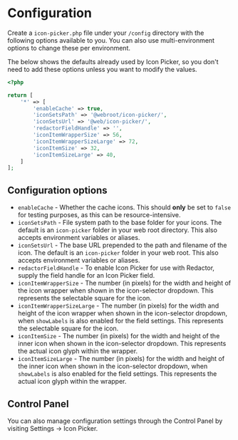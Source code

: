 # Configuration
Create a `icon-picker.php` file under your `/config` directory with the following options available to you. You can also use multi-environment options to change these per environment.

The below shows the defaults already used by Icon Picker, so you don't need to add these options unless you want to modify the values.

```php
<?php

return [
    '*' => [
        'enableCache' => true,
        'iconSetsPath' => '@webroot/icon-picker/',
        'iconSetsUrl' => '@web/icon-picker/',
        'redactorFieldHandle' => '',
        'iconItemWrapperSize' => 56,
        'iconItemWrapperSizeLarge' => 72,
        'iconItemSize' => 32,
        'iconItemSizeLarge' => 40,
    ]
];
```

## Configuration options
- `enableCache` - Whether the cache icons. This should **only** be set to `false` for testing purposes, as this can be resource-intensive.
- `iconSetsPath` - File system path to the base folder for your icons. The default is an `icon-picker` folder in your web root directory. This also accepts environment variables or aliases.
- `iconSetsUrl` - The base URL prepended to the path and filename of the icon. The default is an `icon-picker` folder in your web root. This also accepts environment variables or aliases.
- `redactorFieldHandle` - To enable Icon Picker for use with Redactor, supply the field handle for an Icon Picker field.
- `iconItemWrapperSize` - The number (in pixels) for the width and height of the icon wrapper when shown in the icon-selector dropdown. This represents the selectable square for the icon.
- `iconItemWrapperSizeLarge` - The number (in pixels) for the width and height of the icon wrapper when shown in the icon-selector dropdown, when `showLabels` is also enabled for the field settings. This represents the selectable square for the icon.
- `iconItemSize` - The number (in pixels) for the width and height of the inner icon when shown in the icon-selector dropdown. This represents the actual icon glyph within the wrapper.
- `iconItemSizeLarge` - The number (in pixels) for the width and height of the inner icon when shown in the icon-selector dropdown, when `showLabels` is also enabled for the field settings. This represents the actual icon glyph within the wrapper.

## Control Panel
You can also manage configuration settings through the Control Panel by visiting Settings → Icon Picker.
